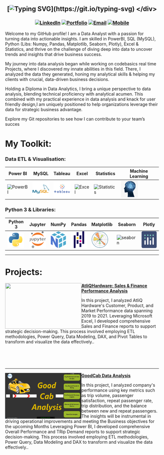 <!-- ## <img src="https://storage.googleapis.com/gweb-cloudblog-publish/original_images/DataAnalytics.gif" width="60%" height="60%" align="center"> -->

## <div align="center"> [![Typing SVG](https://readme-typing-svg.demolab.com?font=Fira+Code&weight=600&size=27&duration=1000&pause=1500&center=true&vCenter=true&width=600&height=100&lines=Hi!+I+am+Sangram+Dabhade.;I+am+a+Data+Enthusiast.;Checkout+my+Github+Portfolio+🥋!)](https://git.io/typing-svg) </div>

### <div align="center"> [![LinkedIn](https://img.shields.io/badge/|-LinkedIn-informational?style=flat&logo=linkedin&logoColor=white)](https://www.linkedin.com/in/sangram-dabhade-b7bb9b143/) [![Portfolio](https://img.shields.io/badge/|-Portfolio-333333?style=flat&logo=affine&logoColor=white)](https://mavenanalytics.io/profile/Sagar-More/206376940) [![Email](https://img.shields.io/badge/|-Email-D14836?style=flat&logo=gmail&logoColor=white)](mailto:sangram.ssd93@gmail.com) [![Mobile](https://img.shields.io/badge/|-(+91)8007065854-6AA84F?style=flat&logo=allocine&logoColor=white)]() </div>

Welcome to my GitHub profile! I am a Data Analyst with a passion for turning data into actionable insights. I am skilled in PowerBI, SQL (MySQL), Python (Libs: Numpy, Pandas, Matplotlib, Seaborn, Plotly), Excel & Statistics, and thrive on the challenge of diving deep into data to uncover trends and insights that drive business success.

My journey into data analysis began while working on codebasics real time Projects, where I discovered my innate abilities in this field. There, I analyzed the data they generated, honing my analytical skills & helping my clients with crucial, data-driven business decisions.

Holding a Diploma in Data Analytics, I bring a unique perspective to data analysis, blending technical proficiency with analytical acumen. This combined with my practical experience in data analysis and knack for user friendly design,I am uniquely positioned to help organizations leverage their data for strategic business advantage.

Explore my Git repositories to see how I can contribute to your team’s succes
# My Toolkit:

### Data ETL & Visualisation:
| Power BI | MySQL | Tableau | Excel | Statistics | Machine Learning |
|-|-|-|-|-| -|
| <img src="https://github.com/microsoft/PowerBI-Icons/blob/main/SVG/Power-BI.svg" title="PowerBI" alt="PowerBI" width="55" height="55"/> | <img src="https://github.com/devicons/devicon/blob/master/icons/mysql/mysql-original-wordmark.svg" title="MySQL" alt="MySQL" width="55" height="55"/> | <img src="https://raw.githubusercontent.com/sangRam698/sangRam698/refs/heads/main/Tableau.png" title="Tableau" alt="Tableau" width="55" height="55"/> | <img src="https://github.com/user-attachments/assets/0ed55528-bc48-414a-91c5-0d3d6da434d7" title="Excel" alt="Excel" width="55" height="55"/> | <img src="https://github.com/user-attachments/assets/00a1beaf-7537-4903-aaa5-9ef328048317" title="Statistics" alt="Statistics" width="55" height="55"/> | <img src="https://github.com/sangRam698/sangRam698/blob/main/Machine%20Learning.png" title="Machine Learning" alt="Machine Learning" width="55" height="55"/> |




### Python 3 & Libraries:
| Python 3 | Jupyter | NumPy | Pandas | Matplotlib | Seaborn | Plotly |
|-|-|-|-|-|-|-|
| <img src="https://github.com/devicons/devicon/blob/master/icons/python/python-original.svg" title="Python" alt="Python" width="55" height="55"/> | <img src="https://github.com/devicons/devicon/blob/master/icons/jupyter/jupyter-original-wordmark.svg" title="Jupiter" alt="Jupiter" width="55" height="55"/> | <img src="https://github.com/devicons/devicon/blob/master/icons/numpy/numpy-original.svg" title="Numpy" alt="Numpy" width="55" height="55"/> | <img src="https://github.com/devicons/devicon/blob/master/icons/pandas/pandas-original.svg" title="Pandas" alt="Pandas" width="55" height="55"/> | <img src="https://github.com/devicons/devicon/blob/master/icons/matplotlib/matplotlib-original.svg" title="matplotlib" alt="matplotlib" width="55" height="55"/> | <img src="https://cdn.worldvectorlogo.com/logos/seaborn-1.svg" title="seaborn" alt="seaborn" width="55" height="55"/> | <img src="https://github.com/devicons/devicon/blob/master/icons/plotly/plotly-original.svg" title="plotly" alt="plotly" width="55" height="55"/> |


---

# Projects:

<img align="left" width="250" height="150" src="https://github.com/sangRam698/AtliQ_Hardwares-_Sales_and_Finance_Analysis/blob/main/Assets/Screenshot%202025-01-15%20102039.png"> **[AtliQHardware: Sales & Finance Performance Analysis](https://github.com/sangRam698/AtliQ_Hardwares-_Sales_and_Finance_Analysis/tree/main)**
</p> In this project, I analyzed AtliQ Hardware's Customer, Product, and Market Performance data spanning 2019 to 2021. Leveraging Microsoft Excel, I developed comprehensive Sales and Finance reports to support strategic decision-making. This process involved employing ETL methodologies, Power Query, Data Modeling, DAX, and Pivot Tables to transform and visualize the data effectively..
</p>
<br><br><br>


---

<img align="left" width="250" height="150" src="https://github.com/sangRam698/sangRam698/blob/main/Screenshot%202025-01-16%20162420.png"> **[GoodCab Data Analysis](https://github.com/sangRam698/Good_Cab_Data_Analysis_-CodeBasics-)**
</p> In this project, I analyzed company's performance using key metrics such as trip volume, passenger satisfaction, repeat passenger rate, trip distribution, and the balance between new and repeat passengers. The insights will be instrumental in driving operational improvements and meeting the Business objectives for the upcoming Months Leveraging Power BI, I developed comprehensive Overall Performance and  TRip Demand reports to support strategic decision-making. This process involved employing ETL methodologies, Power Query, Data Modeling and DAX to transform and visualize the data effectively..
</p>
<br><br><br>


